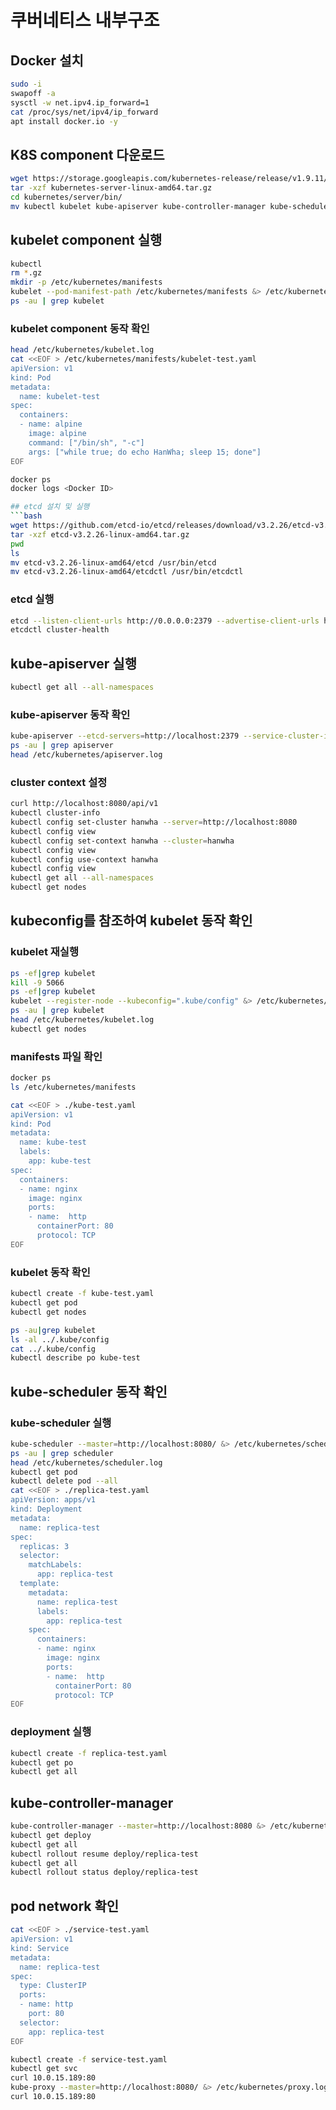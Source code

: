 # 쿠버네티스 내부구조

## Docker 설치
```bash
sudo -i
swapoff -a
sysctl -w net.ipv4.ip_forward=1
cat /proc/sys/net/ipv4/ip_forward
apt install docker.io -y
```
## K8S component 다운로드
```bash
wget https://storage.googleapis.com/kubernetes-release/release/v1.9.11/kubernetes-server-linux-amd64.tar.gz
tar -xzf kubernetes-server-linux-amd64.tar.gz
cd kubernetes/server/bin/
mv kubectl kubelet kube-apiserver kube-controller-manager kube-scheduler kube-proxy /usr/bin/
```

## kubelet component 실행
```bash
kubectl
rm *.gz
mkdir -p /etc/kubernetes/manifests
kubelet --pod-manifest-path /etc/kubernetes/manifests &> /etc/kubernetes/kubelet.log &
ps -au | grep kubelet
```
### kubelet component 동작 확인
```bash
head /etc/kubernetes/kubelet.log
cat <<EOF > /etc/kubernetes/manifests/kubelet-test.yaml
apiVersion: v1
kind: Pod
metadata:
  name: kubelet-test
spec:
  containers:
  - name: alpine
    image: alpine
    command: ["/bin/sh", "-c"]
    args: ["while true; do echo HanWha; sleep 15; done"]
EOF

docker ps
docker logs <Docker ID>

## etcd 설치 및 실행
```bash
wget https://github.com/etcd-io/etcd/releases/download/v3.2.26/etcd-v3.2.26-linux-amd64.tar.gz
tar -xzf etcd-v3.2.26-linux-amd64.tar.gz
pwd
ls
mv etcd-v3.2.26-linux-amd64/etcd /usr/bin/etcd
mv etcd-v3.2.26-linux-amd64/etcdctl /usr/bin/etcdctl
```
### etcd 실행
```bash
etcd --listen-client-urls http://0.0.0.0:2379 --advertise-client-urls http://localhost:2379 &> /etc/kubernetes/etcd.log &
etcdctl cluster-health
```

## kube-apiserver 실행
```bash
kubectl get all --all-namespaces
```
### kube-apiserver 동작 확인
```bash
kube-apiserver --etcd-servers=http://localhost:2379 --service-cluster-ip-range=10.0.0.0/16 --bind-address=0.0.0.0 --insecure-bind-address=0.0.0.0 &> /etc/kubernetes/apiserver.log &
ps -au | grep apiserver
head /etc/kubernetes/apiserver.log
```
### cluster context 설정
```bash
curl http://localhost:8080/api/v1
kubectl cluster-info
kubectl config set-cluster hanwha --server=http://localhost:8080
kubectl config view
kubectl config set-context hanwha --cluster=hanwha
kubectl config view
kubectl config use-context hanwha
kubectl config view
kubectl get all --all-namespaces
kubectl get nodes
```
## kubeconfig를 참조하여 kubelet 동작 확인
### kubelet 재실행
```bash
ps -ef|grep kubelet
kill -9 5066
ps -ef|grep kubelet
kubelet --register-node --kubeconfig=".kube/config" &> /etc/kubernetes/kubelet.log &
ps -au | grep kubelet
head /etc/kubernetes/kubelet.log
kubectl get nodes
```
### manifests 파일 확인
```bash
docker ps
ls /etc/kubernetes/manifests

cat <<EOF > ./kube-test.yaml
apiVersion: v1
kind: Pod
metadata:
  name: kube-test
  labels:
    app: kube-test
spec:
  containers:
  - name: nginx
    image: nginx
    ports:
    - name:  http
      containerPort: 80
      protocol: TCP
EOF
```
### kubelet 동작 확인
```bash
kubectl create -f kube-test.yaml
kubectl get pod
kubectl get nodes

ps -au|grep kubelet
ls -al ../.kube/config
cat ../.kube/config
kubectl describe po kube-test
```

## kube-scheduler 동작 확인
### kube-scheduler 실행
```bash
kube-scheduler --master=http://localhost:8080/ &> /etc/kubernetes/scheduler.log &
ps -au | grep scheduler
head /etc/kubernetes/scheduler.log
kubectl get pod
kubectl delete pod --all
cat <<EOF > ./replica-test.yaml
apiVersion: apps/v1
kind: Deployment
metadata:
  name: replica-test
spec:
  replicas: 3
  selector:
    matchLabels:
      app: replica-test
  template:
    metadata:
      name: replica-test
      labels:
        app: replica-test
    spec:
      containers:
      - name: nginx
        image: nginx
        ports:
        - name:  http
          containerPort: 80
          protocol: TCP
EOF
```
### deployment 실행
```bash
kubectl create -f replica-test.yaml
kubectl get po
kubectl get all
```
## kube-controller-manager 
```bash
kube-controller-manager --master=http://localhost:8080 &> /etc/kubernetes/controller-manager.log &
kubectl get deploy
kubectl get all
kubectl rollout resume deploy/replica-test
kubectl get all
kubectl rollout status deploy/replica-test
```

## pod network 확인
```bash
cat <<EOF > ./service-test.yaml
apiVersion: v1
kind: Service
metadata:
  name: replica-test
spec:
  type: ClusterIP
  ports:
  - name: http
    port: 80
  selector:
    app: replica-test
EOF

kubectl create -f service-test.yaml
kubectl get svc
curl 10.0.15.189:80
kube-proxy --master=http://localhost:8080/ &> /etc/kubernetes/proxy.log &
curl 10.0.15.189:80
```
